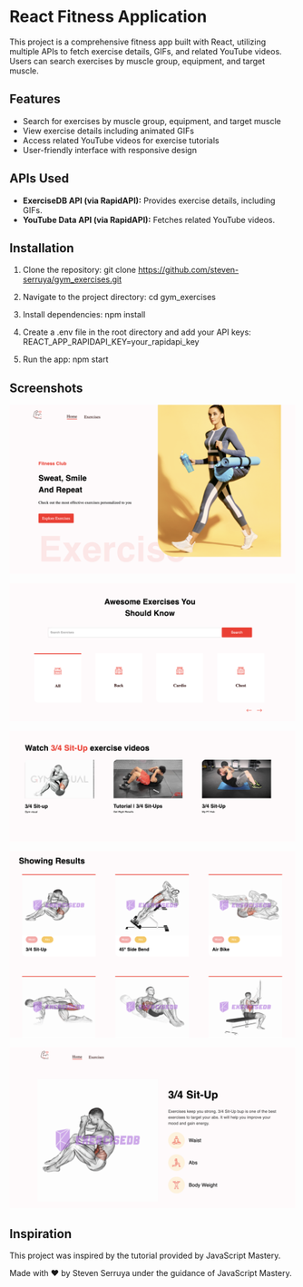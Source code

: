 # React Fitness Application

This project is a comprehensive fitness app built with React, utilizing multiple APIs to fetch exercise details, GIFs, and related YouTube videos. Users can search exercises by muscle group, equipment, and target muscle.

## Features

- Search for exercises by muscle group, equipment, and target muscle
- View exercise details including animated GIFs
- Access related YouTube videos for exercise tutorials
- User-friendly interface with responsive design

## APIs Used

- **ExerciseDB API (via RapidAPI):** Provides exercise details, including GIFs.
- **YouTube Data API (via RapidAPI):** Fetches related YouTube videos.

## Installation

1. Clone the repository:
   git clone https://github.com/steven-serruya/gym_exercises.git

2. Navigate to the project directory:
   cd gym_exercises

3. Install dependencies:
    npm install

4. Create a .env file in the root directory and add your API keys:
    REACT_APP_RAPIDAPI_KEY=your_rapidapi_key

5. Run the app:
    npm start

## Screenshots
![Homepage](public/Screenshots/Homepage.png)

![Search exercises by name or muscle group or equipment](public/Screenshots/SearchExercises.png)

![Related Videos](public/Screenshots/RelatedVideos.png)

![Exercise results](public/Screenshots/ExerciseResults.png)

![Exercise detail](public/Screenshots/ExerciseDetail.png)

## Inspiration
This project was inspired by the tutorial provided by JavaScript Mastery.

Made with ❤️ by Steven Serruya under the guidance of JavaScript Mastery.

